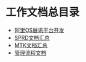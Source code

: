 # 工作文档总目录

- [阿里OS展讯平台开发](alios-readme/alios-readme-20190722.md)
- [SPRD文档汇总](sprd_work/index.md)
- [MTK文档汇总](mtk_work/index.md)
- [管理流程文档](管理流程文档/index.md)
